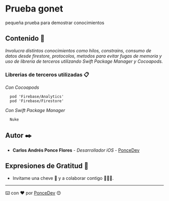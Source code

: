 # Prueba gonet
pequeña prueba para demostrar conocimientos

## Contenido 🧐

_Involucra distintos conocimientos como hilos, constrains, consumo de datos desde firestore, protocolos, metodos para evitar fugas de memoria y uso de libreria de terceros utilizando Swift Package Manager y Cocoapods._

### Librerias de terceros utilizadas 📋

_Con Cocoapods_

```
  pod 'Firebase/Analytics'
  pod 'Firebase/Firestore'
```
_Con Swift Package Manager_
```
  Nuke
```
## Autor ✒️

* **Carlos Andrés Ponce Flores** - *Desarrollador iOS* - [PonceDev](https://github.com/Ponce156C)

## Expresiones de Gratitud 🎁

* Invitame una cheve 🍺 y a colaborar contigo 👨🏻‍💻. 

---
⌨️ con ❤️ por [PonceDev](https://github.com/Ponce156C) 😊
